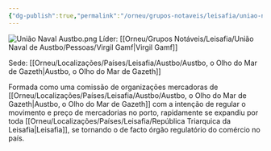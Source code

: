 ```yaml
---
{"dg-publish":true,"permalink":"/orneu/grupos-notaveis/leisafia/uniao-naval-de-austbo/uniao-naval-de-austbo/","tags":["grupos_notáveis"]}
---
```


![União Naval Austbo.png](/img/user/Orneu/Imagens/Uni%C3%A3o%20Naval%20Austbo.png)
Líder: [[Orneu/Grupos Notáveis/Leisafia/União Naval de Austbo/Pessoas/Virgil Gamf\|Virgil Gamf]]

Sede: [[Orneu/Localizações/Países/Leisafia/Austbo/Austbo, o Olho do Mar de Gazeth\|Austbo, o Olho do Mar de Gazeth]]

Formada como uma comissão de organizações mercadoras de [[Orneu/Localizações/Países/Leisafia/Austbo/Austbo, o Olho do Mar de Gazeth\|Austbo, o Olho do Mar de Gazeth]] com a intenção de regular o movimento e preço de mercadorias no porto, rapidamente se expandiu por toda [[Orneu/Localizações/Países/Leisafia/República Triarquica da Leisafia\|Leisafia]], se tornando o de facto órgão regulatório do comércio no país. 

